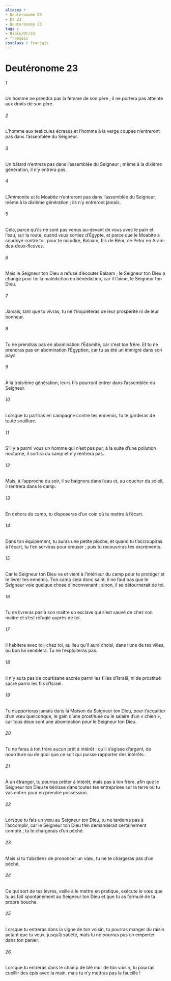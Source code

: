 ```yaml
---
aliases : 
- Deutéronome 23
- Dt 23
- Deuteronomy 23
tags : 
- Bible/Dt/23
- français
cssclass : français
---
```


# Deutéronome 23

###### 1
Un homme ne prendra pas la femme de son père ; il ne portera pas atteinte aux droits de son père.
###### 2
L’homme aux testicules écrasés et l’homme à la verge coupée n’entreront pas dans l’assemblée du Seigneur.
###### 3
Un bâtard n’entrera pas dans l’assemblée du Seigneur ; même à la dixième génération, il n’y entrera pas.
###### 4
L’Ammonite et le Moabite n’entreront pas dans l’assemblée du Seigneur, même à la dixième génération ; ils n’y entreront jamais.
###### 5
Cela, parce qu’ils ne sont pas venus au-devant de vous avec le pain et l’eau, sur la route, quand vous sortiez d’Égypte, et parce que le Moabite a soudoyé contre toi, pour te maudire, Balaam, fils de Béor, de Petor en Aram-des-deux-fleuves.
###### 6
Mais le Seigneur ton Dieu a refusé d’écouter Balaam ; le Seigneur ton Dieu a changé pour toi la malédiction en bénédiction, car il t’aime, le Seigneur ton Dieu.
###### 7
Jamais, tant que tu vivras, tu ne t’inquiéteras de leur prospérité ni de leur bonheur.
###### 8
Tu ne prendras pas en abomination l’Édomite, car c’est ton frère. Et tu ne prendras pas en abomination l’Égyptien, car tu as été un immigré dans son pays.
###### 9
À la troisième génération, leurs fils pourront entrer dans l’assemblée du Seigneur.
###### 10
Lorsque tu partiras en campagne contre tes ennemis, tu te garderas de toute souillure.
###### 11
S’il y a parmi vous un homme qui n’est pas pur, à la suite d’une pollution nocturne, il sortira du camp et n’y rentrera pas.
###### 12
Mais, à l’approche du soir, il se baignera dans l’eau et, au coucher du soleil, il rentrera dans le camp.
###### 13
En dehors du camp, tu disposeras d’un coin où te mettre à l’écart.
###### 14
Dans ton équipement, tu auras une petite pioche, et quand tu t’accroupiras à l’écart, tu t’en serviras pour creuser ; puis tu recouvriras tes excréments.
###### 15
Car le Seigneur ton Dieu va et vient à l’intérieur du camp pour te protéger et te livrer tes ennemis. Ton camp sera donc saint, il ne faut pas que le Seigneur voie quelque chose d’inconvenant ; sinon, il se détournerait de toi.
###### 16
Tu ne livreras pas à son maître un esclave qui s’est sauvé de chez son maître et s’est réfugié auprès de toi.
###### 17
Il habitera avec toi, chez toi, au lieu qu’il aura choisi, dans l’une de tes villes, où bon lui semblera. Tu ne l’exploiteras pas.
###### 18
Il n’y aura pas de courtisane sacrée parmi les filles d’Israël, ni de prostitué sacré parmi les fils d’Israël.
###### 19
Tu n’apporteras jamais dans la Maison du Seigneur ton Dieu, pour t’acquitter d’un vœu quelconque, le gain d’une prostituée ou le salaire d’un « chien », car tous deux sont une abomination pour le Seigneur ton Dieu.
###### 20
Tu ne feras à ton frère aucun prêt à intérêt : qu’il s’agisse d’argent, de nourriture ou de quoi que ce soit qui puisse rapporter des intérêts.
###### 21
À un étranger, tu pourras prêter à intérêt, mais pas à ton frère, afin que le Seigneur ton Dieu te bénisse dans toutes tes entreprises sur la terre où tu vas entrer pour en prendre possession.
###### 22
Lorsque tu fais un vœu au Seigneur ton Dieu, tu ne tarderas pas à l’accomplir, car le Seigneur ton Dieu t’en demanderait certainement compte ; tu te chargerais d’un péché.
###### 23
Mais si tu t’abstiens de prononcer un vœu, tu ne te chargeras pas d’un péché.
###### 24
Ce qui sort de tes lèvres, veille à le mettre en pratique, exécute le vœu que tu as fait spontanément au Seigneur ton Dieu et que tu as formulé de ta propre bouche.
###### 25
Lorsque tu entreras dans la vigne de ton voisin, tu pourras manger du raisin autant que tu veux, jusqu’à satiété, mais tu ne pourras pas en emporter dans ton panier.
###### 26
Lorsque tu entreras dans le champ de blé mûr de ton voisin, tu pourras cueillir des épis avec la main, mais tu n’y mettras pas la faucille !
